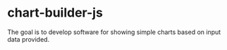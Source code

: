 # chart-builder-js
The goal is to develop software for showing simple charts based on input data provided. 
